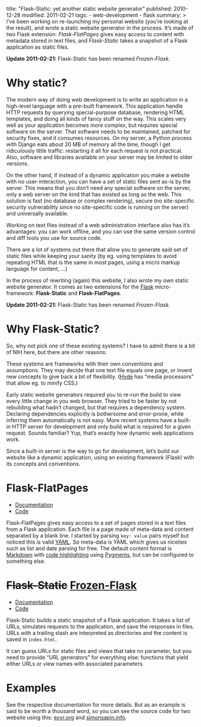title: "Flask-Static: yet another static website generator"
published: 2010-12-28
modified: 2011-02-21
tags:
    - web-development
    - flask
summary: >
    I’ve been working on re-launching my personal website (you’re looking
    at the result), and wrote a static website generator in the process.
    It’s made of two Flask extension: *Flask-FlatPages* gives easy access to
    content with metadata stored in text files, and *Flask-Static* takes a
    snapshot of a Flask application as static files.

**Update 2011-02-21:** Flask-Static has been renamed *Frozen-Flask*.

# Why static?

The modern way of doing web development is to write an application
in a high-level language with a pre-built framework. This application handle
HTTP requests by querying special-purpose database,
rendering HTML templates, and doing all kinds of fancy stuff on the way.
This scales very well as your application becomes more complex, but requires
special software on the server. That software needs to be maintained, patched
for security fixes, and it consumes resources. On my server, a Python process
with Django eats about 20 MB of memory all the time, though I get
ridiculously little traffic: restarting it all for each request is not practical.
Also, software and libraries available on your server may be limited to older
versions.

On the other hand, if instead of a dynamic application you make a website
with no user-interaction, you can have a set of static files
sent as-is by the server. This means that you don’t need any special software
on the server, only a web server on the kind that has existed as long as the
web. This solution is fast (no database or complex rendering), secure
(no site-specific security vulnerability since no site-specific code is running
on the server) and universally available.

Working on text files instead of a web administration interface also has 
it’s advantages: you can work offline, and you can
use the same version control and diff tools you use for source code.

There are a lot of systems out there that allow you
to generate said set of static files while keeping your sanity (by eg. using
templates to avoid repeating HTML that is the same in most pages, using a
micro markup language for content, …)

In the process of rewriting (again) this website, I also wrote my own static
website generator. It comes as two extensions for the
[Flask](http://flask.pocoo.org/) micro-framework:
**Flask-Static** and **Flask-FlatPages**.

**Update 2011-02-21:** Flask-Static has been renamed *Frozen-Flask*.

# Why Flask-Static?

So, why not pick one of these existing systems? I have to admit there is a bit
of NIH here, but there are other reasons:

These systems are frameworks with their own conventions and assumptions.
They may decide that one text file equals one page, or invent new concepts to
give back a bit of flexibility. ([Hyde](http://ringce.com/hyde) has
“media processors” that allow eg. to minify CSS.)

Early static website generators required you to re-run the build to view 
every little change in you web browser. They tried to be faster by not
rebuilding what hadn’t changed, but that requires a dependency system.
Declaring dependencies explicitly is bothersome and error-prone, while
inferring them automatically is not easy. More recent systems have a built-in
HTTP server for development and only build what is required for a given
request. Sounds familiar? Yup, that’s exactly how dynamic web applications
work.

Since a built-in server is the way to go for development, let’s build our
website like a dynamic application, using an existing framework (Flask)
with its concepts and conventions.


# Flask-FlatPages

* [Documentation](http://packages.python.org/Flask-FlatPages/)
* [Code](https://github.com/SimonSapin/Flask-FlatPages)

Flask-FlatPages gives easy access to a set of pages stored in a text files
from a Flask application.
Each file is a page made of meta-data and content separated by a blank line.
I started by parsing `key: value` pairs myself but noticed this is valid
[YAML](http://www.yaml.org/). So meta-data is YAML which gives us niceties
such as list and date parsing for free. The default content format is
[Markdown](http://daringfireball.net/projects/markdown/) with
[code highlighting](http://www.freewisdom.org/projects/python-markdown/CodeHilite)
using [Pygments](http://pygments.org/), but can be configured to something
else.


# <del>Flask-Static</del> <ins>Frozen-Flask</ins>

* [Documentation](http://packages.python.org/Frozen-Flask/)
* [Code](https://github.com/SimonSapin/Frozen-Flask)

Flask-Static builds a static snapshot of a Flask application.
It takes a list of URLs, simulates requests to the application, and save the
responses in files. URLs with a trailing slash are interpreted as directories
and the content is saved in `index.html`.

It can guess URLs for static files and views that take no parameter, but
you need to provide “URL generators” for everything else: functions that yield
either URLs or view names with associated parameters.


# Examples

See the respective documentation for more details. But as an
example is said to be worth a thousand word, so you can see the source code
for two website using this: [exyr.org](https://github.com/SimonSapin/exyr.org)
and [simonsapin.info](https://github.com/SimonSapin/simonsapin.info).

